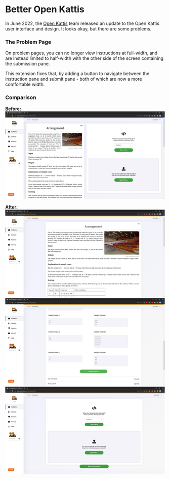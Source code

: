 # Better Open Kattis
In June 2022, the [Open Kattis](https://open.kattis.com) team released an update to the Open Kattis user interface and design. It looks okay, but there are some problems.

### The Problem Page
On problem pages, you can no longer view instructions at full-width, and are instead limited to half-width with the other side of the screen containing the submission pane.

This extension fixes that, by adding a button to navigate between the instruction pane and submit pane - both of which are now a more comfortable width.


### Comparison
**Before:**
![Before](/screenshots/kattis-before.png "Before")


**After:**
![After](/screenshots/kattis-after-top.png "After")
![After](/screenshots/kattis-after-bottom.png "After")
![After](/screenshots/kattis-after-submit-pane.png "After")